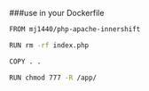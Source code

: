 
###use in your Dockerfile
```sh
FROM mj1440/php-apache-innershift

RUN rm -rf index.php

COPY . .

RUN chmod 777 -R /app/
```

